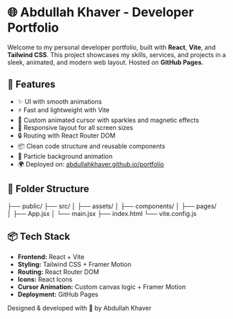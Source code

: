 # 🌐 Abdullah Khaver - Developer Portfolio

Welcome to my personal developer portfolio, built with **React**, **Vite**, and **Tailwind CSS**. This project showcases my skills, services, and projects in a sleek, animated, and modern web layout. Hosted on **GitHub Pages**.

## 🚀 Features

- ✨ UI with smooth animations
- ⚡ Fast and lightweight with Vite
- 🎨 Custom animated cursor with sparkles and magnetic effects
- 🧠 Responsive layout for all screen sizes
- 🔒 Routing with React Router DOM
- 📦 Clean code structure and reusable components
- 🌌 Particle background animation
- 🌍 Deployed on: [abdullahkhaver.github.io/portfolio](https://abdullahkhaver.github.io/portfolio)

## 📁 Folder Structure
├── public/ 
├── src/ 
│ ├── assets/ 
│ ├── components/ 
│ ├── pages/  
│ ├── App.jsx
│ └── main.jsx 
├── index.html 
└── vite.config.js 

## 📦 Tech Stack

- **Frontend:** React + Vite
- **Styling:** Tailwind CSS + Framer Motion
- **Routing:** React Router DOM
- **Icons:** React Icons
- **Cursor Animation:** Custom canvas logic + Framer Motion
- **Deployment:** GitHub Pages

Designed & developed with 💙 by Abdullah Khaver

